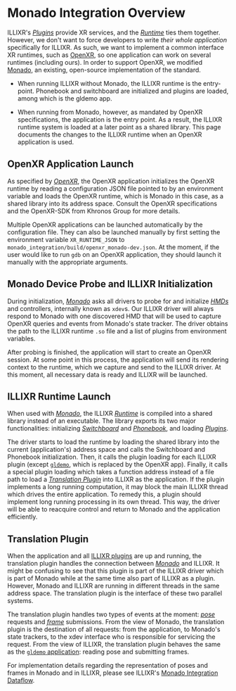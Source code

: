 # Monado Integration Overview

ILLIXR's [_Plugins_][23] provide XR services, and the [_Runtime_][24] ties them together.
However, we don't want to force developers to write _their whole application_ specifically
    for ILLIXR.
As such, we want to implement a common interface XR runtimes, such as [OpenXR][21],
    so one application can work on several runtimes (including ours).
In order to support OpenXR, we modified [Monado][20], an existing, open-source implementation
    of the standard.

-   When running ILLIXR without Monado, the ILLIXR runtime is the entry-point.
    Phonebook and switchboard are initialized and plugins are loaded, among which is the gldemo app.

-   When running from Monado, however, as mandated by OpenXR specifications,
        the application is the entry point.
    As a result, the ILLIXR runtime system is loaded at a later point as a shared library.
    This page documents the changes to the ILLIXR runtime when an OpenXR application is used.


## OpenXR Application Launch

As specified by [_OpenXR_][21], the OpenXR application initializes the OpenXR runtime by reading a
    configuration JSON file pointed to by an environment variable and loads the OpenXR runtime,
    which is Monado in this case, as a shared library into its address space.
Consult the OpenXR specifications and the OpenXR-SDK from Khronos Group for more details.

Multiple OpenXR applications can be launched automatically by the configuration file. They can also
    be launched manually by first setting the environment variable ``XR_RUNTIME_JSON`` to 
    ``monado_integration/build/openxr_monado-dev.json``. At the moment, if the user would like to run
    ``gdb`` on an OpenXR application, they should launch it manually with the appropriate arguments.

## Monado Device Probe and ILLIXR Initialization

During initialization, [_Monado_][20] asks all drivers to probe for and initialize [_HMDs_][25]
    and controllers, internally known as `xdev`s.
Our ILLIXR driver will always respond to Monado with one discovered HMD that
    will be used to capture OpenXR queries and events from Monado's state tracker.
The driver obtains the path to the ILLIXR runtime `.so` file and a list of plugins from
    environment variables.

After probing is finished, the application will start to create an OpenXR session.
At some point in this process, the application will send its rendering context to the runtime,
    which we capture and send to the ILLIXR driver.
At this moment, all necessary data is ready and ILLIXR will be launched.


## ILLIXR Runtime Launch

When used with [_Monado_][20], the ILLIXR [_Runtime_][24] is compiled into
    a shared library instead of an executable.
The library exports its two major functionalities:
    initializing [_Switchboard_][26] and [_Phonebook_][27],
    and
    loading [_Plugins_][23].

The driver starts to load the runtime by loading the shared library into the current
    (application's) address space and calls the Switchboard and Phonebook initialization.
Then, it calls the plugin loading for each ILLIXR plugin
    (except [`gldemo`][28], which is replaced by the OpenXR app).
Finally, it calls a special plugin loading which takes a function address instead of a file path
    to load a [_Translation Plugin_][30] into ILLIXR as the application.
If the plugin implements a long running computation, it may block the main ILLIXR thread
    which drives the entire application.
To remedy this, a plugin should implement long running processing in its own thread.
This way, the driver will be able to reacquire control and return to Monado
    and the application efficiently.


## Translation Plugin

When the application and all [ILLIXR plugins][28] are up and running,
    the translation plugin handles the connection between [_Monado_][20] and ILLIXR.
It might be confusing to see that this plugin is part of the ILLIXR driver which is part of
    Monado while at the same time also part of ILLIXR as a plugin.
However, Monado and ILLIXR are running in different threads in the same address space.
The translation plugin is the interface of these two parallel systems.

The translation plugin handles two types of events at the moment:
    [_pose_][29] requests and [_frame_][29] submissions.
From the view of Monado, the translation plugin is the destination of all requests:
    from the application,
    to Monado's state trackers,
    to the xdev interface who is responsible for servicing the request.
From the view of ILLIXR, the translation plugin behaves the same as the [`gldemo` application][28]:
    reading pose and submitting frames.

For implementation details regarding the representation of poses and frames in Monado
    and in ILLIXR, please see ILLIXR's [Monado Integration Dataflow][22].


[//]: # (- Internal -)

[20]:   glossary.md#monado
[21]:   glossary.md#openxr
[22]:   monado_integration_dataflow.md
[23]:   glossary.md#plugin
[24]:   glossary.md#runtime
[25]:   glossary.md#head-mounted-display
[26]:   glossary.md#switchboard
[27]:   glossary.md#phonebook
[28]:   illixr_plugins.md
[29]:   glossary.md#framebuffer
[30]:   glossary.md#translation-plugin

